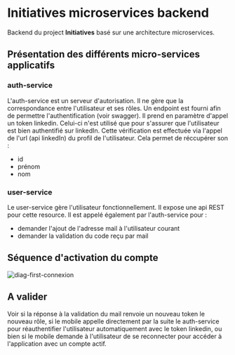 # Initiatives microservices backend

Backend du project **Initiatives** basé sur une architecture microservices.

## Présentation des différents micro-services applicatifs

### auth-service 
L'auth-service est un serveur d'autorisation. Il ne gère que la correspondance entre l'utilisateur et ses rôles.
Un endpoint est fourni afin de permettre l'authentification (voir swagger). Il prend en paramètre d'appel un token linkedin.
Celui-ci n'est utilisé que pour s'assurer que l'utilisateur est bien authentifié sur linkedIn. 
Cette vérification est effectuée via l'appel de l'url (api linkedIn) du profil de l'utilisateur. 
Cela permet de réccupérer son :
 - id
 - prénom
 - nom
 
### user-service 
Le user-service gère l'utilisateur fonctionnellement. Il expose une api REST pour cette resource.
Il est appelé également par l'auth-service pour :
 - demander l'ajout de l'adresse mail à l'utilisateur courant
 - demander la validation du code reçu par mail
 
## Séquence d'activation du compte


![diag-first-connexion](https://www.websequencediagrams.com/cgi-bin/cdraw?lz=dGl0bGUgUHJlbWnDqHJlIGNvbm5leGlvbgoKTW9iaWxlIC0-IFNTTyBwcm92aWRlciAoTGlua2VkSW4pOiBhdXRoZW50aWZpY2F0aW9uIAoAFBctPiAASQY6IHLDqWNjdXDDqXIALQZkJ3VuIGFjY2Vzc1Rva2UAbA1hdXRoLXNlcnZpY2U6IGRlbWFuZGUgZCcAaBAKAB0MAIEUHnBwZWwgdXJsIGR1IHByb2ZpbACBHBkAcBIAgSsRZSBsJ2lkLCBwcsOpbm9tIGV0IG5vbQB-EQAmIHMgaGFiaWxpdACCQQVzIApub3RlIG92ZXIAgXUOCkNvbnN0aXR1AIIwCnRva2VuIG91YXRoMiBhdmVjIAogICAtICB1c2VybmFtZQAIB2ZpcnN0TgAGCmxhAAINYXV0aG9yaXRpZXMKZW5kIG5vdGUAgkURAIM7CABtB2F1dGgyCgCBIQsAhCsHCiAgICBQYXMgZGUgcsO0bGUgZG9uYyBhZmZpY2hhZwAaBwCCNwXDqWNyYQCCQwVzYXNpZSBkZSBtYWlsAHkKAIN0GQCDQwZkdSBlbmRwb2ludAA_BmkAQQV1AEAGAIQGEHVzZXIAhEMMbGVnAIUxBmF1AA8NCgAdDAAnEmfDqW4AhTEOY29kZSBldCBlbnZvaSBkZSBjZWx1aS1jaSBwYXIAgUwGAEMQAIVNDgCEEx9ham91dCBkdQCCSAciSU5fVkFMSURBVElPTiIgw6AgbCd1dGlsaXNhdGV1ciBjb3VyYW50AIMpGACDHBhBAIMZCQCDDAwAgksIY29kZS4Ag1cFU2kAYQ9uAIJ0B3QgcGFzIGxlAIILBmltbcOpZGlhdGVtZW50LACEEgZsAIQMCHJldG91cm7DqQCBPhFwZXJtZQCDSwVkw6l0ZWN0ZXIAhE4GcXUAgmcGbXB0ZSBlc3QgY3LDqcOpIG1haXMgbm9uIGFjdGl2w6kAgSAGKD0-IGTDqWJyYW5jaAB-BSBkaXJlY3QgdmVycyBjZXQAgV8IYXByw6hzIHJlAIl1CSkAhEo4AIkcCHZhbGlkAIlaBwCCNQYAiRcNLT4AhFc1ACcQAFMTACEOAIgwDgB0DgCERR5VU0VSAIQzJy0-AItUCAoKCg&s=napkin)
<!-- https://www.websequencediagrams.com/?lz=dGl0bGUgUHJlbWnDqHJlIGNvbm5leGlvbgoKTW9iaWxlIC0-IFNTTyBwcm92aWRlciAoTGlua2VkSW4pOiBhdXRoZW50aWZpY2F0aW9uIAoAFBctPiAASQY6IHLDqWNjdXDDqXIALQZkJ3VuIGFjY2Vzc1Rva2UAbA1hdXRoLXNlcnZpY2U6IGRlbWFuZGUgZCcAaBAKAB0MAIEUHnBwZWwgdXJsIGR1IHByb2ZpbACBHBkAcBIAgSsRZSBsJ2lkLCBwcsOpbm9tIGV0IG5vbQB-EQAmIHMgaGFiaWxpdACCQQVzIApub3RlIG92ZXIAgXUOCkNvbnN0aXR1AIIwCnRva2VuIG91YXRoMiBhdmVjIAogICAtICB1c2VybmFtZQAIB2ZpcnN0TgAGCmxhAAINYXV0aG9yaXRpZXMKZW5kIG5vdGUAgkURAIM7CABtB2F1dGgyCgCBIQsAhCsHCiAgICBQYXMgZGUgcsO0bGUgZG9uYyBhZmZpY2hhZwAaBwCCNwXDqWNyYQCCQwVzYXNpZSBkZSBtYWlsAHkKAIN0GQCDQwZkdSBlbmRwb2ludAA_BmkAQQV1AEAGAIQGEHVzZXIAhEMMbGVnAIUxBmF1AA8NCgAdDAAnEmfDqW4AhTEOY29kZSBldCBlbnZvaSBkZSBjZWx1aS1jaSBwYXIAgUwGAEMQAIVNDgCEEx9ham91dCBkdQCCSAciSU5fVkFMSURBVElPTiIgw6AgbCd1dGlsaXNhdGV1ciBjb3VyYW50AIMpGACDHBhBAIMZCQCDDAwAgksIY29kZS4Ag1cFU2kAYQ9uAIJ0B3QgcGFzIGxlAIILBmltbcOpZGlhdGVtZW50LACEEgZsAIQMCHJldG91cm7DqQCBPhFwZXJtZQCDSwVkw6l0ZWN0ZXIAhE4GcXUAgmcGbXB0ZSBlc3QgY3LDqcOpIG1haXMgbm9uIGFjdGl2w6kAgSAGKD0-IGTDqWJyYW5jaAB-BSBkaXJlY3QgdmVycyBjZXQAgV8IYXByw6hzIHJlAIl1CSkAhEo4AIkcCHZhbGlkAIlaBwCCNQYAiRcNLT4AhFc1ACcQAFMTACEOAIgwDgB0DgCERR5VU0VSAIQzJy0-AItUCAoKCg&s=napkin -->

## A valider

Voir si la réponse à la validation du mail renvoie un nouveau token le nouveau rôle, si le mobile appelle directement 
par la suite le auth-service pour réauthentifier l'utilisateur automatiquement avec le token linkedin, 
ou bien si le mobile demande à l'utilisateur de se reconnecter pour accéder à l'application avec un compte actif.
